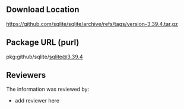 ## Download Location

https://github.com/sqlite/sqlite/archive/refs/tags/version-3.39.4.tar.gz

## Package URL (purl)

pkg:github/sqlite/sqlite@3.39.4

## Reviewers

The information was reviewed by:

* add reviewer here

